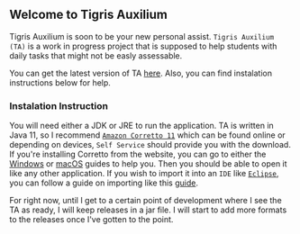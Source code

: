 ## Welcome to Tigris Auxilium

Tigris Auxilium is soon to be your new personal assist. ```Tigris Auxilium (TA)``` is a work in progress project that is supposed to help students with daily tasks that might not be easly assessable.

You can get the latest version of TA [here](https://github.com/North-Pole-Neon/Tigris-Auxilium/releases/tag/vs0.0.1.0). Also, you can find instalation instructions below for help.



### Instalation Instruction

You will need either a JDK or JRE to run the application. TA is written in Java 11, so I recommend [```Amazon Corretto 11```](https://docs.aws.amazon.com/corretto/latest/corretto-11-ug/downloads-list.html) which can be found online or depending on devices, ```Self Service``` should provide you with the download. If you're installing Corretto from the website, you can go to either the [Windows](https://docs.aws.amazon.com/corretto/latest/corretto-11-ug/windows-7-install.html) or [macOS](https://docs.aws.amazon.com/corretto/latest/corretto-11-ug/macos-install.html) guides to help you. Then you should be able to open it like any other application. If you wish to import it into an ```IDE``` like [```Eclipse```](https://www.eclipse.org/), you can follow a guide on importing like this [guide](http://people.cs.uchicago.edu/~kaharris/10200/tutorials/eclipse/import.html).

For right now, until I get to a certain point of development where I see the TA as ready, I will keep releases in a jar file. I will start to add more formats to the releases once I've gotten to the point.
